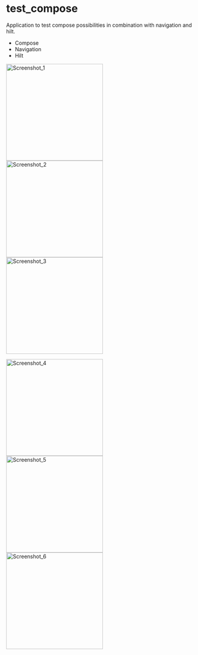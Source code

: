 # test_compose

Application to test compose possibilities in combination with navigation and hilt.

- Compose
- Navigation
- Hilt

<img src="https://user-images.githubusercontent.com/26595762/156889028-4274a06b-6fcc-4572-93c6-ccdd56180cc7.png" alt="Screenshot_1" width=260>     <img src="https://user-images.githubusercontent.com/26595762/156889044-d60a34f0-abfa-4391-9cd9-34df311e6905.png" alt="Screenshot_2" width=260>     <img src="https://user-images.githubusercontent.com/26595762/156889051-5c917a0b-2522-48cc-a097-963d90c0f8b6.png" alt="Screenshot_3" width=260>

<img src="https://user-images.githubusercontent.com/26595762/156889062-a18af05d-d8a7-4911-ac4b-c3fe7dde4c21.png" alt="Screenshot_4" width=260>     <img src="https://user-images.githubusercontent.com/26595762/156889071-0d5d5765-6bff-48d7-83d7-a8399013b871.png" alt="Screenshot_5" width=260>     <img src="https://user-images.githubusercontent.com/26595762/156889077-a3aa2eb4-8842-4df2-a31a-da70a4fa1089.png" alt="Screenshot_6" width=260>
